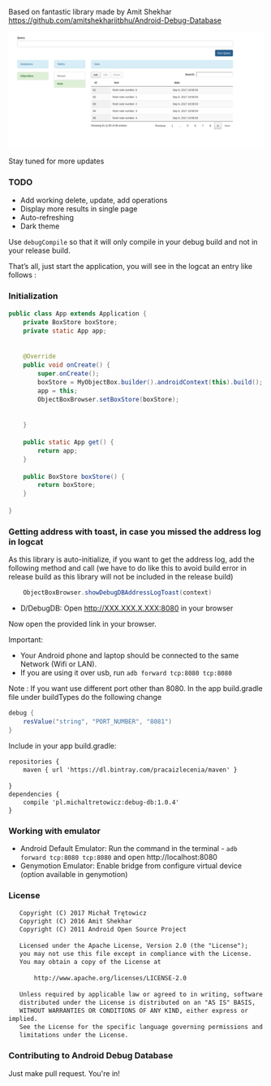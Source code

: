 Based on fantastic library made by Amit Shekhar  https://github.com/amitshekhariitbhu/Android-Debug-Database

<img src=https://raw.githubusercontent.com/kosiarska/ObjectBoxDebugBrowser/master/assets/image.png >

Stay tuned for more updates


### TODO
- Add working delete, update, add operations 
- Display more results in single page
- Auto-refreshing
- Dark theme

Use `debugCompile` so that it will only compile in your debug build and not in your release build.

That’s all, just start the application, you will see in the logcat an entry like follows :

### Initialization
```java
public class App extends Application {
    private BoxStore boxStore;
    private static App app;


    @Override
    public void onCreate() {
        super.onCreate();
        boxStore = MyObjectBox.builder().androidContext(this).build();
        app = this;
        ObjectBoxBrowser.setBoxStore(boxStore);


    }

    public static App get() {
        return app;
    }

    public BoxStore boxStore() {
        return boxStore;
    }

}
```

### Getting address with toast, in case you missed the address log in logcat
As this library is auto-initialize, if you want to get the address log, add the following method and call (we have to do like this to avoid build error in release build as this library will not be included in the release build)
```java
    ObjectBoxBrowser.showDebugDBAddressLogToast(context)
```


* D/DebugDB: Open http://XXX.XXX.X.XXX:8080 in your browser
 

Now open the provided link in your browser.

Important:
- Your Android phone and laptop should be connected to the same Network (Wifi or LAN).
- If you are using it over usb, run `adb forward tcp:8080 tcp:8080`

Note      : If you want use different port other than 8080. 
            In the app build.gradle file under buildTypes do the following change

```groovy
debug {
    resValue("string", "PORT_NUMBER", "8081")
}
```

Include in your app build.gradle:
```
repositories {
    maven { url 'https://dl.bintray.com/pracaizlecenia/maven' }

}
dependencies {
    compile 'pl.michaltretowicz:debug-db:1.0.4'
}
```


### Working with emulator
- Android Default Emulator: Run the command in the terminal - `adb forward tcp:8080 tcp:8080` and open http://localhost:8080
- Genymotion Emulator: Enable bridge from configure virtual device (option available in genymotion)


### License
```
   Copyright (C) 2017 Michał Trętowicz
   Copyright (C) 2016 Amit Shekhar
   Copyright (C) 2011 Android Open Source Project

   Licensed under the Apache License, Version 2.0 (the "License");
   you may not use this file except in compliance with the License.
   You may obtain a copy of the License at

       http://www.apache.org/licenses/LICENSE-2.0

   Unless required by applicable law or agreed to in writing, software
   distributed under the License is distributed on an "AS IS" BASIS,
   WITHOUT WARRANTIES OR CONDITIONS OF ANY KIND, either express or implied.
   See the License for the specific language governing permissions and
   limitations under the License.
```

### Contributing to Android Debug Database
Just make pull request. You're in!
